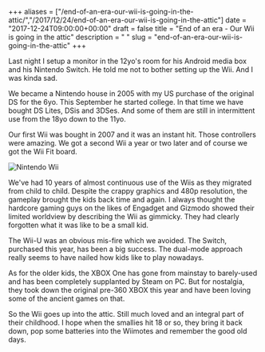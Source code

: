 +++
aliases = ["/end-of-an-era-our-wii-is-going-in-the-attic/","/2017/12/24/end-of-an-era-our-wii-is-going-in-the-attic"]
date = "2017-12-24T09:00:00+00:00"
draft = false
title = "End of an era - Our Wii is going in the attic"
description = " "
slug = "end-of-an-era-our-wii-is-going-in-the-attic"
+++

Last night I setup a monitor in the 12yo's room for his Android media box and his Nintendo Switch. He told me not to bother setting up the Wii. And I was kinda sad.

We became a Nintendo house in 2005 with my US purchase of the original DS for the 6yo. This September he started college. In that time we have bought DS Lites, DSis and 3DSes. And some of them are still in intermittent use from the 18yo down to the 11yo.

Our first Wii was bought in 2007 and it was an instant hit. Those controllers were amazing. We got a second Wii a year or two later and of course we got the Wii Fit board.

![Nintendo Wii](/images/2017/12/1024px-Wii-console.jpg)

We've had 10 years of almost continuous use of the Wiis as they migrated from child to child. Despite the crappy graphics and 480p resolution, the gameplay brought the kids back time and again. I always thought the hardcore gaming guys on the likes of Engadget and Gizmodo showed their limited worldview by describing the Wii as gimmicky. They had clearly forgotten what it was like to be a small kid.

The Wii-U was an obvious mis-fire which we avoided. The Switch, purchased this year, has been a big success. The dual-mode approach really seems to have nailed how kids like to play nowadays.

As for the older kids, the XBOX One has gone from mainstay to barely-used and has been completely supplanted by Steam on PC. But for nostalgia, they took down the original pre-360 XBOX this year and have been loving some of the ancient games on that.

So the Wii goes up into the attic. Still much loved and an integral part of their childhood. I hope when the smallies hit 18 or so, they bring it back down, pop some batteries into the Wiimotes and remember the good old days.
